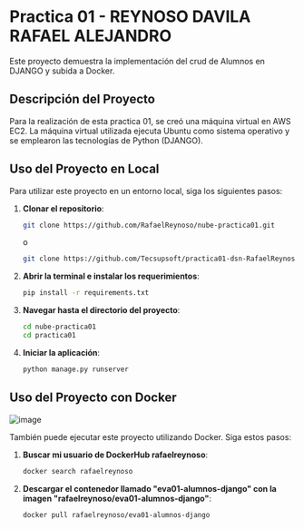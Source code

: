 # Practica 01 - REYNOSO DAVILA RAFAEL ALEJANDRO

Este proyecto demuestra la implementación del crud de Alumnos en DJANGO y subida a Docker.

## Descripción del Proyecto

Para la realización de esta practica 01, se creó una máquina virtual en AWS EC2. La máquina virtual utilizada ejecuta Ubuntu como sistema operativo y se emplearon las tecnologías de Python (DJANGO).

## Uso del Proyecto en Local

Para utilizar este proyecto en un entorno local, siga los siguientes pasos:

1. **Clonar el repositorio**:

    ```bash
    git clone https://github.com/RafaelReynoso/nube-practica01.git
    ```
    o
     ```bash
    git clone https://github.com/Tecsupsoft/practica01-dsn-RafaelReynoso.git
    ```
    
3. **Abrir la terminal e instalar los requerimientos**:

    ```bash
    pip install -r requirements.txt
    ```

4. **Navegar hasta el directorio del proyecto**:

    ```bash
    cd nube-practica01
    cd practica01
    ```

5. **Iniciar la aplicación**:

    ```bash
    python manage.py runserver
    ```

## Uso del Proyecto con Docker
![image](https://github.com/Tecsupsoft/lab04-microservicios-RafaelReynoso/assets/67761441/60db772b-a8a2-40c9-9d91-edcf7e319af0)


También puede ejecutar este proyecto utilizando Docker. Siga estos pasos:

1. **Buscar mi usuario de DockerHub rafaelreynoso**:

    ```bash
    docker search rafaelreynoso
    ```

2. **Descargar el contenedor llamado "eva01-alumnos-django" con la imagen "rafaelreynoso/eva01-alumnos-django"**:

    ```bash
    docker pull rafaelreynoso/eva01-alumnos-django
    ```
